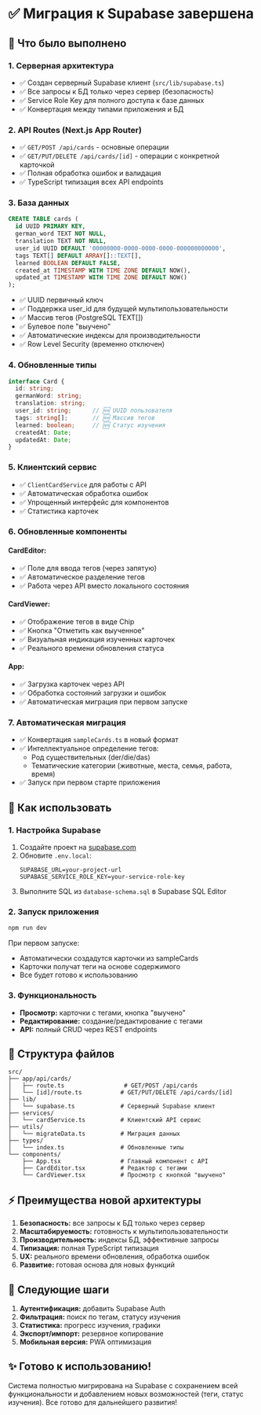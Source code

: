 # ✅ Миграция к Supabase завершена

## 🎯 Что было выполнено

### 1. **Серверная архитектура**
- ✅ Создан серверный Supabase клиент (`src/lib/supabase.ts`)
- ✅ Все запросы к БД только через сервер (безопасность)
- ✅ Service Role Key для полного доступа к базе данных
- ✅ Конвертация между типами приложения и БД

### 2. **API Routes (Next.js App Router)**
- ✅ `GET/POST /api/cards` - основные операции
- ✅ `GET/PUT/DELETE /api/cards/[id]` - операции с конкретной карточкой
- ✅ Полная обработка ошибок и валидация
- ✅ TypeScript типизация всех API endpoints

### 3. **База данных**
```sql
CREATE TABLE cards (
  id UUID PRIMARY KEY,
  german_word TEXT NOT NULL,
  translation TEXT NOT NULL,
  user_id UUID DEFAULT '00000000-0000-0000-0000-000000000000',
  tags TEXT[] DEFAULT ARRAY[]::TEXT[],
  learned BOOLEAN DEFAULT FALSE,
  created_at TIMESTAMP WITH TIME ZONE DEFAULT NOW(),
  updated_at TIMESTAMP WITH TIME ZONE DEFAULT NOW()
);
```
- ✅ UUID первичный ключ
- ✅ Поддержка user_id для будущей мультипользовательности
- ✅ Массив тегов (PostgreSQL TEXT[])
- ✅ Булевое поле "выучено"
- ✅ Автоматические индексы для производительности
- ✅ Row Level Security (временно отключен)

### 4. **Обновленные типы**
```typescript
interface Card {
  id: string;
  germanWord: string;
  translation: string;
  user_id: string;      // 🆕 UUID пользователя
  tags: string[];       // 🆕 Массив тегов
  learned: boolean;     // 🆕 Статус изучения
  createdAt: Date;
  updatedAt: Date;
}
```

### 5. **Клиентский сервис**
- ✅ `ClientCardService` для работы с API
- ✅ Автоматическая обработка ошибок
- ✅ Упрощенный интерфейс для компонентов
- ✅ Статистика карточек

### 6. **Обновленные компоненты**

#### CardEditor:
- ✅ Поле для ввода тегов (через запятую)
- ✅ Автоматическое разделение тегов
- ✅ Работа через API вместо локального состояния

#### CardViewer:
- ✅ Отображение тегов в виде Chip
- ✅ Кнопка "Отметить как выученное"
- ✅ Визуальная индикация изученных карточек
- ✅ Реального времени обновления статуса

#### App:
- ✅ Загрузка карточек через API
- ✅ Обработка состояний загрузки и ошибок
- ✅ Автоматическая миграция при первом запуске

### 7. **Автоматическая миграция**
- ✅ Конвертация `sampleCards.ts` в новый формат
- ✅ Интеллектуальное определение тегов:
  - Род существительных (der/die/das)
  - Тематические категории (животные, места, семья, работа, время)
- ✅ Запуск при первом старте приложения

## 🚀 Как использовать

### 1. Настройка Supabase
1. Создайте проект на [supabase.com](https://supabase.com)
2. Обновите `.env.local`:
   ```env
   SUPABASE_URL=your-project-url
   SUPABASE_SERVICE_ROLE_KEY=your-service-role-key
   ```
3. Выполните SQL из `database-schema.sql` в Supabase SQL Editor

### 2. Запуск приложения
```bash
npm run dev
```

При первом запуске:
- Автоматически создадутся карточки из sampleCards
- Карточки получат теги на основе содержимого
- Все будет готово к использованию

### 3. Функциональность
- **Просмотр:** карточки с тегами, кнопка "выучено"
- **Редактирование:** создание/редактирование с тегами
- **API:** полный CRUD через REST endpoints

## 📁 Структура файлов

```
src/
├── app/api/cards/
│   ├── route.ts                 # GET/POST /api/cards
│   └── [id]/route.ts           # GET/PUT/DELETE /api/cards/[id]
├── lib/
│   └── supabase.ts             # Серверный Supabase клиент
├── services/
│   └── cardService.ts          # Клиентский API сервис
├── utils/
│   └── migrateData.ts          # Миграция данных
├── types/
│   └── index.ts                # Обновленные типы
└── components/
    ├── App.tsx                 # Главный компонент с API
    ├── CardEditor.tsx          # Редактор с тегами
    └── CardViewer.tsx          # Просмотр с кнопкой "выучено"
```

## ⚡ Преимущества новой архитектуры

1. **Безопасность:** все запросы к БД только через сервер
2. **Масштабируемость:** готовность к мультипользовательности
3. **Производительность:** индексы БД, эффективные запросы
4. **Типизация:** полная TypeScript типизация
5. **UX:** реального времени обновления, обработка ошибок
6. **Развитие:** готовая основа для новых функций

## 🔄 Следующие шаги

1. **Аутентификация:** добавить Supabase Auth
2. **Фильтрация:** поиск по тегам, статусу изучения
3. **Статистика:** прогресс изучения, графики
4. **Экспорт/импорт:** резервное копирование
5. **Мобильная версия:** PWA оптимизация

## ✨ Готово к использованию!

Система полностью мигрирована на Supabase с сохранением всей функциональности и добавлением новых возможностей (теги, статус изучения). Все готово для дальнейшего развития! 